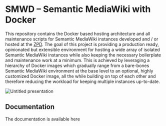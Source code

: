 # SMWD – Semantic MediaWiki with Docker

This repository contains the Docker based hosting architecture and all maintenance scripts for Semantic MediaWiki instances developed and / or hosted at the [ZPD](https://github.com/uniwue-zpd).
The goal of this project is providing a production ready, opinionated but extensible environment for hosting a wide array of isolated Semantic MediaWiki instances while also keeping the necessary boilerplate and maintenance work at a minimum.
This is achieved by leveraging a hierarchy of Docker images which gradually range from a bare-bones Semantic MediaWiki environment at the base level to an optional, highly customized Docker image, all the while building on top of each other and therefore reducing the workload for keeping multiple instances up-to-date.

![Untitled presentation](https://user-images.githubusercontent.com/33344081/173696532-2d3dc9b2-c4ff-40d5-9ef0-958e7883846e.jpg)

## Documentation
The documentation is available here
